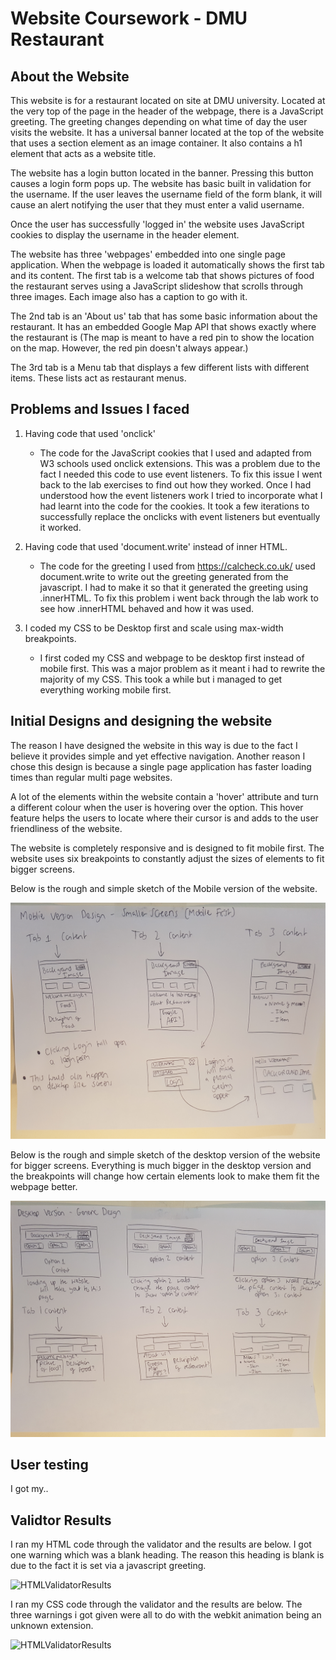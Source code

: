 # Website Coursework - DMU Restaurant

## About the Website
This website is for a restaurant located on site at DMU university. Located at the very top of the page in the header of the webpage, there is a JavaScript greeting. The greeting changes depending on what time of day the user visits the website. It has a universal banner located at the top of the website that uses a section element as an image container. It also contains a h1 element that acts as a website title.  

The website has a login button located in the banner. Pressing this button causes a login form pops up. The website has basic built in validation for the username. If the user leaves the username field of the form blank, it will cause an alert notifying the user that they must enter a valid username.  

Once the user has successfully 'logged in' the website uses JavaScript cookies to display the username in the header element. 

The website has three 'webpages' embedded into one single page application. When the webpage is loaded it automatically shows the first tab and its content. The first tab is a welcome tab that shows pictures of food the restaurant serves using a JavaScript slideshow that scrolls through three images. Each image also has a caption to go with it.  

The 2nd tab is an 'About us' tab that has some basic information about the restaurant. It has an embedded Google Map API that shows exactly where the restaurant is (The map is meant to have a red pin to show the location on the map. However, the red pin doesn't always appear.) 

The 3rd tab is a Menu tab that displays a few different lists with different items. These lists act as restaurant menus. 

## Problems and Issues I faced
1. Having code that used 'onclick' 

	* The code for the JavaScript cookies that I used and adapted from W3 schools used onclick extensions. This was a problem due to the fact I needed this code to use event listeners. To fix this issue I went back to the lab exercises to find out how they worked. Once I had understood how the event listeners work I tried to incorporate what I had learnt into the code for the cookies. It took a few iterations to successfully replace the onclicks with event listeners but eventually it worked. 

2. Having code that used 'document.write' instead of inner HTML. 

	* The code for the greeting I used from https://calcheck.co.uk/ used document.write to write out the greeting generated from the javascript. I had to make it so that it generated the greeting using .innerHTML. To fix this problem i went back through the lab work to see how .innerHTML behaved and how it was used.

3. I coded my CSS to be Desktop first and scale using max-width breakpoints.
	
	* I first coded my CSS and webpage to be desktop first instead of mobile first. This was a major problem as it meant i had to rewrite the majority of my CSS. This took a while but i managed to get everything working mobile first.

## Initial Designs and designing the website
The reason I have designed the website in this way is due to the fact I believe it provides simple and yet effective navigation. Another reason I chose this design is because a single page application has faster loading times than regular multi page websites.  

A lot of the elements within the website contain a 'hover' attribute and turn a different colour when the user is hovering over the option. This hover feature helps the users to locate where their cursor is and adds to the user friendliness of the website. 

The website is completely responsive and is designed to fit mobile first. The website uses six breakpoints to constantly adjust the sizes of elements to fit bigger screens.

Below is the rough and simple sketch of the Mobile version of the website. 

![Rough Mobile Design](/Images/Readme1.jpg)

Below is the rough and simple sketch of the desktop version of the website for bigger screens. Everything is much bigger in the desktop version and the breakpoints will change how certain elements look to make them fit the webpage better. 

![Rough Desktop Design](/Images/Readme2.jpg)

## User testing

I got my..



## Validtor Results
I ran my HTML code through the validator and the results are below. I got one warning which was a blank heading. The reason this heading is blank is due to the fact it is set via a javascript greeting.

![HTMLValidatorResults](/Images/HTMLValidatorResults.jpg)

I ran my CSS code through the validator and the results are below. The three warnings i got given were all to do with the webkit animation being an unknown extension.

![HTMLValidatorResults](/Images/CSSValidatorResults.jpg)
